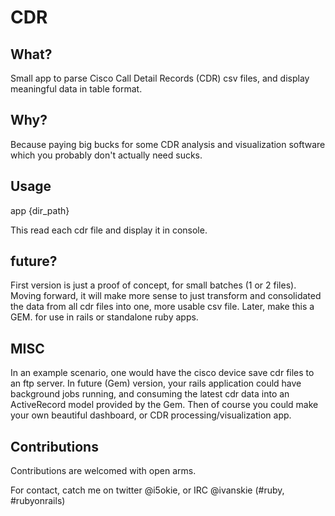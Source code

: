 # CDR

## What?

Small app to parse Cisco Call Detail Records (CDR) csv files, and display meaningful data in table format.


## Why?

Because paying big bucks for some CDR analysis and visualization software which you probably don't actually need sucks.


## Usage

app {dir_path}

This read each cdr file and display it in console.


## future?

First version is just a proof of concept, for small batches (1 or 2 files).
Moving forward, it will make more sense to just transform and consolidated the data from all cdr files into one, more usable csv file.
Later, make this a GEM. for use in rails or standalone ruby apps.



## MISC

In an example scenario, one would have the cisco device save cdr files to an ftp server.
In future (Gem) version, your rails application could have background jobs running, and consuming the latest cdr data into an ActiveRecord model provided by the Gem. Then of course you could make your own beautiful dashboard, or CDR processing/visualization app.



## Contributions

Contributions are welcomed with open arms.

For contact, catch me on twitter @i5okie, or IRC @ivanskie  (#ruby, #rubyonrails)
